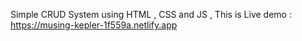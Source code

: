 Simple CRUD System using HTML , CSS and JS
 , This is Live demo :
https://musing-kepler-1f559a.netlify.app
